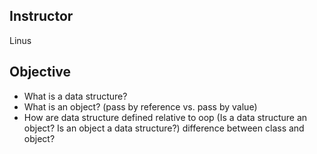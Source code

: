 ## Instructor
Linus

## Objective
* What is a data structure?
* What is an object? (pass by reference vs. pass by value)
* How are data structure defined relative to oop (Is a data structure an object? Is an object a data structure?)
difference between class and object?
